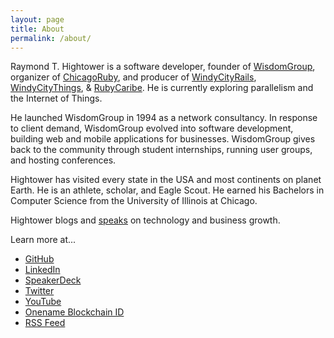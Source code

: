 ```yaml
---
layout: page
title: About
permalink: /about/
---
```


Raymond T. Hightower is a software developer, founder of [WisdomGroup](http://wisdomgroup.com), organizer of [ChicagoRuby](http://chicagoruby.org), and producer of [WindyCityRails](http://windycityrails.org), [WindyCityThings](http://windycitythings.com), & [RubyCaribe](http://rubycaribe.com). He is currently exploring parallelism and the Internet of Things.

He launched WisdomGroup in 1994 as a network consultancy. In response to client demand, WisdomGroup evolved into software development, building web and mobile applications for businesses. WisdomGroup gives back to the community through student internships, running user groups, and hosting conferences.

Hightower has visited every state in the USA and most continents on planet Earth. He is an athlete, scholar, and Eagle Scout. He earned his Bachelors in Computer Science from the University of Illinois at Chicago.

Hightower blogs and [speaks](/speaking) on technology and business growth.

Learn more at...

* [GitHub](http://github.com/rayhightower)
* [LinkedIn](http://linkedin.com/in/rayhightower)
* [SpeakerDeck](http://speakerdeck.com/rayhightower)
* [Twitter](http://twitter.com/rayhightower)
* [YouTube](http://youtube.com/wisdomgroupvideo)
* [Onename Blockchain ID](https://onename.com/rayhightower)
* [RSS Feed](/atom.xml)
